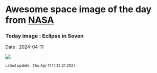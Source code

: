 
# Awesome space image of the day from [NASA](https://api.nasa.gov/)

### Today image : Eclipse in Seven
Date : 2024-04-11

![](https://apod.nasa.gov/apod/image/2404/2024_Eclipse_05XTan1024.jpg)

<small>Latest update : Thu Apr 11 14:12:21 2024</small>
        